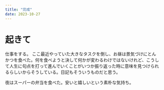 ```yaml
---
title: "完成"
date: 2023-10-27
---
```


# 起きて
仕事をする。
ここ最近やっていた大きなタスクを倒し、お昼は景気づけにとんかつを食べた。何を食べようと決して何かが変わるわけではないけれど、こうして人生に句点を打って進んでいくことがいつか振り返った時に意味を見つけられるらしいからそうしている。日記もそういうものだと思う。

夜はスーパーの弁当を食べた。安いと嬉しいという素朴な気持ち。